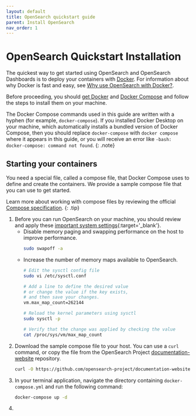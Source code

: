 ```yaml
---
layout: default
title: OpenSearch quickstart guide
parent: Install OpenSearch
nav_order: 1
---
```


# OpenSearch Quickstart Installation

The quickest way to get started using OpenSearch and OpenSearch Dashboards is to deploy your containers with [Docker](https://www.docker.com/). For information about why Docker is fast and easy, see [Why use OpenSearch with Docker?]({{site.url}}{{site.baseurl}}/opensearch/install/docker/).

Before proceeding, you should [get Docker](https://docs.docker.com/get-docker/) and [Docker Compose](https://github.com/docker/compose) and follow the steps to install them on your machine.

The Docker Compose commands used in this guide are written with a hyphen (for example, `docker-compose`). If you installed Docker Desktop on your machine, which automatically installs a bundled version of Docker Compose, then you should replace `docker-compose` with `docker compose` where it appears in this guide, or you will receive an error like `-bash: docker-compose: command not found`.
{: .note}

## Starting your containers

You need a special file, called a compose file, that Docker Compose uses to define and create the containers. We provide a sample compose file that you can use to get started.

Learn more about working with compose files by reviewing the official [Compose specification](https://docs.docker.com/compose/compose-file/).
{: .tip}

1. Before you can run OpenSearch on your machine, you should review and apply these [important system settings]({{site.url}}{{site.baseurl}}/opensearch/install/important-settings/){:target='\_blank'}.
    - Disable memory paging and swapping performance on the host to improve performance.
        ```bash
        sudo swapoff -a
        ```
    - Increase the number of memory maps available to OpenSearch.
        ```bash
        # Edit the sysctl config file
        sudo vi /etc/sysctl.conf

        # Add a line to define the desired value
        # or change the value if the key exists,
        # and then save your changes.
        vm.max_map_count=262144

        # Reload the kernel parameters using sysctl
        sudo sysctl -p

        # Verify that the change was applied by checking the value
        cat /proc/sys/vm/max_map_count
        ```
1. Download the sample compose file to your host. You can use a `curl` command, or copy the file from the OpenSearch Project [documentation-website](https://github.com/opensearch-project/documentation-website/tree/{{site.opensearch_version}}/assets/examples/docker-compose.yml) repository.
    ```bash
    curl -O https://github.com/opensearch-project/documentation-website/tree/{{site.opensearch_version}}/assets/examples/docker-compose.yml
    ```
1. In your terminal application, navigate the directory containing `docker-compose.yml` and run the following command:
    ```bash
    docker-compose up -d
    ```
1. 